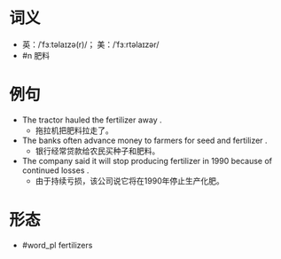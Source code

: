 # 词义
- 英：/ˈfɜːtəlaɪzə(r)/； 美：/ˈfɜːrtəlaɪzər/
- #n 肥料
# 例句
- The tractor hauled the fertilizer away .
	- 拖拉机把肥料拉走了。
- The banks often advance money to farmers for seed and fertilizer .
	- 银行经常贷款给农民买种子和肥料。
- The company said it will stop producing fertilizer in 1990 because of continued losses .
	- 由于持续亏损，该公司说它将在1990年停止生产化肥。
# 形态
- #word_pl fertilizers
